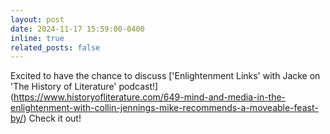 ```yaml
---
layout: post
date: 2024-11-17 15:59:00-0400
inline: true
related_posts: false
---
```


Excited to have the chance to discuss ['Enlightenment Links' with Jacke on 'The History of Literature' podcast!]
(https://www.historyofliterature.com/649-mind-and-media-in-the-enlightenment-with-collin-jennings-mike-recommends-a-moveable-feast-by/) Check it out!